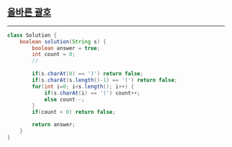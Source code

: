 ## [올바른 괄호](https://programmers.co.kr/learn/courses/30/lessons/12909)
***
```java
class Solution {
    boolean solution(String s) {
        boolean answer = true;
        int count = 0;
        //
        
        if(s.charAt(0) == ')') return false;
        if(s.charAt(s.length()-1) == '(') return false;
        for(int i=0; i<s.length(); i++) {
            if(s.charAt(i) == '(') count++;
            else count--;
        }
        if(count < 0) return false;

        return answer;
    }
}
```
